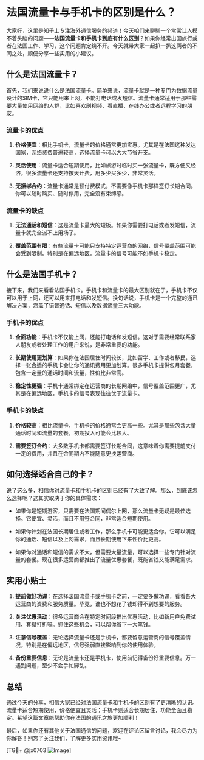 # 法国流量卡与手机卡的区别是什么？

大家好，这里是知乎上专注海外通信服务的频道！今天咱们来聊聊一个常常让人摸不着头脑的问题——**法国流量卡和手机卡到底有什么区别**？如果你经常出国旅行或者在法国工作、学习，这个问题肯定绕不开。今天就带大家一起扒一扒这两者的不同之处，顺便分享一些实用的小建议。

## 什么是法国流量卡？

首先，我们来说说什么是法国流量卡。简单来说，流量卡就是一种专门为数据流量设计的SIM卡，它只能用来上网，不能打电话或发短信。流量卡通常适用于那些需要大量使用网络的人群，比如喜欢刷视频、看直播、在线办公或者远程学习的朋友。

### 流量卡的优点

1. **价格便宜**：相比手机卡，流量卡的价格通常更加实惠。尤其是在法国这种发达国家，网络资费普遍较高，选择流量卡可以大大节省开支。
   
2. **灵活使用**：流量卡适合短期使用，比如旅游时临时买一张流量卡，既方便又经济。很多流量卡还支持按天计费，用多少买多少，非常灵活。

3. **无捆绑合约**：流量卡通常是预付费模式，不需要像手机卡那样签订长期合同。你可以随时购买、随时停用，完全没有束缚感。

### 流量卡的缺点

1. **无法通话和短信**：这是流量卡最大的短板。如果你需要打电话或者发短信，流量卡就完全派不上用场了。

2. **覆盖范围有限**：有些流量卡可能只支持特定运营商的网络，信号覆盖范围可能会受到限制。特别是在偏远地区，流量卡的信号可能不如手机卡稳定。

## 什么是法国手机卡？

接下来，我们来看看法国手机卡。手机卡和流量卡的最大区别就在于，手机卡不仅可以用于上网，还可以用来打电话和发短信。换句话说，手机卡是一个完整的通讯解决方案，涵盖了语音通话、短信以及数据流量三大功能。

### 手机卡的优点

1. **全面功能**：手机卡不仅能上网，还能打电话和发短信。这对于需要经常联系家人朋友或者处理工作的用户来说，是非常重要的功能。

2. **长期使用更划算**：如果你在法国居住时间较长，比如留学、工作或者移民，选择一张合适的手机卡会让你的通讯费用更加划算。很多手机卡提供包月套餐，包含一定量的通话时间和流量，性价比非常高。

3. **稳定性更强**：手机卡通常绑定在运营商的长期网络中，信号覆盖范围更广，尤其是在偏远地区，手机卡的信号表现往往优于流量卡。

### 手机卡的缺点

1. **价格较高**：相比流量卡，手机卡的价格通常会更高一些。尤其是那些包含大量通话时间和流量的套餐，初期投入可能会比较大。

2. **需要签订合约**：大多数手机卡都需要签订长期合同，这意味着你需要提前支付一定的费用，并且在合同期内不能随意更换运营商。

## 如何选择适合自己的卡？

说了这么多，相信你对流量卡和手机卡的区别已经有了大致了解。那么，到底该怎么选择呢？这其实取决于你的具体需求：

- 如果你是短期游客，只需要在法国期间偶尔上网，那么流量卡无疑是最佳选择。它便宜、灵活，而且不用签合同，非常适合短期使用。

- 如果你计划在法国长期居住或者工作，那么手机卡可能更适合你。它可以满足你的通话、短信以及上网需求，而且长期使用下来性价比更高。

- 如果你对通话和短信的需求不大，但需要大量流量，可以选择一些专门针对流量的套餐。现在很多运营商都推出了流量优惠套餐，既能省钱又能满足需求。

## 实用小贴士

1. **提前做好功课**：在选择法国流量卡或手机卡之前，一定要多做功课，看看各大运营商的资费和服务质量。毕竟，谁也不想花了钱却得不到想要的服务。

2. **关注优惠活动**：很多运营商会在特定时间段推出优惠活动，比如新用户免费试用、套餐打折等。抓住这些机会，可以帮你省下一大笔钱。

3. **注意信号覆盖**：无论选择流量卡还是手机卡，都要留意运营商的信号覆盖情况。特别是在偏远地区，信号强弱直接影响到你的使用体验。

4. **备份重要信息**：无论是流量卡还是手机卡，使用前记得备份好重要信息。万一遇到问题，至少不会手忙脚乱。

## 总结

通过今天的分享，相信大家已经对法国流量卡和手机卡的区别有了更清晰的认识。流量卡适合短期使用，价格便宜且灵活；手机卡则适合长期居住，功能全面且稳定。希望这篇文章能帮助你在法国的通讯之旅更加顺利！

最后，如果你还有其他关于法国通信的问题，欢迎在评论区留言讨论，我会尽力为你解答！别忘了关注我们，了解更多实用资讯哦~

[TG💪+ @jx0703 ![Image](https://github.com/user-attachments/assets/dbca1d08-cadb-493c-b0ec-ad6f7a83f270)]